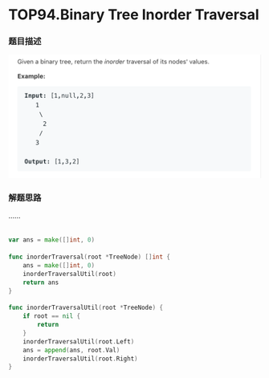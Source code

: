 # TOP94.Binary Tree Inorder Traversal   
### 题目描述   
![avatar](img.png)   
### 解题思路

……

```go

var ans = make([]int, 0)

func inorderTraversal(root *TreeNode) []int {
	ans = make([]int, 0)
	inorderTraversalUtil(root)
	return ans
}

func inorderTraversalUtil(root *TreeNode) {
	if root == nil {
		return
	}
	inorderTraversalUtil(root.Left)
	ans = append(ans, root.Val)
	inorderTraversalUtil(root.Right)
}

```